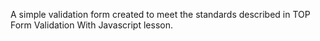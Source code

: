 A simple validation form created to meet the standards described in TOP Form Validation With Javascript lesson.